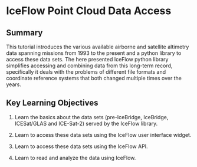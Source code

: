 # IceFlow Point Cloud Data Access

## Summary 

This tutorial introduces the various available airborne and satellite altimetry data spanning missions from 1993 to the present and a python library to access these data sets. 
The here presented IceFlow python library simplifies accessing and combining data from this long-term record, specifically it deals with the problems of different file formats and coordinate reference systems that both changed multiple times over the years. 

## Key Learning Objectives

1. Learn the basics about the data sets (pre-IceBridge, IceBridge, ICESat/GLAS and ICE-Sat-2) served by the IceFlow library. 

2. Learn to access these data sets using the IceFlow user interface widget.

3. Learn to access these data sets using the IceFlow API.

4. Learn to read and analyze the data using IceFlow.
